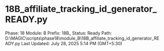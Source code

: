 # 18B_affiliate_tracking_id_generator_READY.py

Phase: 18
Module: B
Prefix: 18B_
Status: Ready
Path: D:\MAGIC\scripts\phase18\module_B\18B_affiliate_tracking_id_generator_READY.py
Last Updated: July 28, 2025 5:14 PM (GMT+5:30)